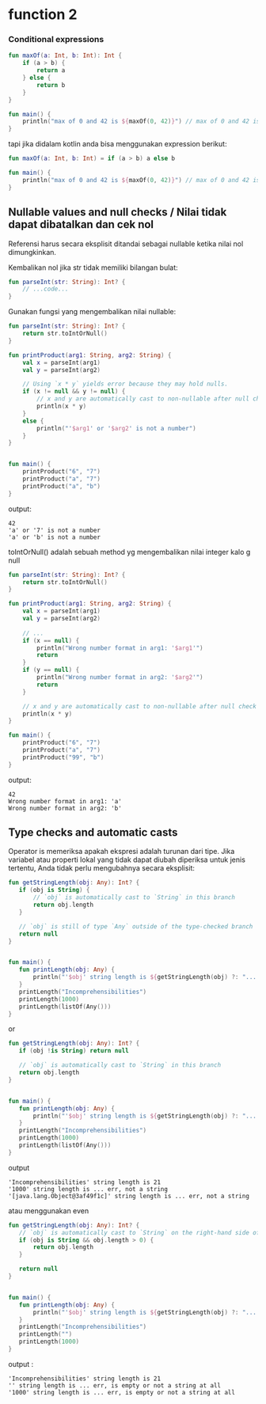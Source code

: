 # function 2

### Conditional expressions
```kt
fun maxOf(a: Int, b: Int): Int {
    if (a > b) {
        return a
    } else {
        return b
    }
}

fun main() {
    println("max of 0 and 42 is ${maxOf(0, 42)}") // max of 0 and 42 is 42
}
```

tapi jika didalam kotlin anda bisa menggunakan expression berikut:
```kt
fun maxOf(a: Int, b: Int) = if (a > b) a else b

fun main() {
    println("max of 0 and 42 is ${maxOf(0, 42)}") // max of 0 and 42 is 42
}
```

## Nullable values and null checks / Nilai tidak dapat dibatalkan dan cek nol

Referensi harus secara eksplisit ditandai sebagai nullable ketika nilai nol dimungkinkan.

Kembalikan nol jika str tidak memiliki bilangan bulat:

```kt
fun parseInt(str: String): Int? {
    // ...code...
}
```

Gunakan fungsi yang mengembalikan nilai nullable:
```kt
fun parseInt(str: String): Int? {
    return str.toIntOrNull()
}

fun printProduct(arg1: String, arg2: String) {
    val x = parseInt(arg1)
    val y = parseInt(arg2)

    // Using `x * y` yields error because they may hold nulls.
    if (x != null && y != null) {
        // x and y are automatically cast to non-nullable after null check
        println(x * y)
    }
    else {
        println("'$arg1' or '$arg2' is not a number")
    }    
}


fun main() {
    printProduct("6", "7")
    printProduct("a", "7")
    printProduct("a", "b")
}
```

output:
```
42
'a' or '7' is not a number
'a' or 'b' is not a number
```
toIntOrNull() adalah sebuah method yg mengembalikan nilai integer kalo g null

```kt
fun parseInt(str: String): Int? {
    return str.toIntOrNull()
}

fun printProduct(arg1: String, arg2: String) {
    val x = parseInt(arg1)
    val y = parseInt(arg2)
    
    // ...
    if (x == null) {
        println("Wrong number format in arg1: '$arg1'")
        return
    }
    if (y == null) {
        println("Wrong number format in arg2: '$arg2'")
        return
    }

    // x and y are automatically cast to non-nullable after null check
    println(x * y)
}

fun main() {
    printProduct("6", "7")
    printProduct("a", "7")
    printProduct("99", "b")
}
```

output:
```
42
Wrong number format in arg1: 'a'
Wrong number format in arg2: 'b'
```
 ## Type checks and automatic casts
 Operator is memeriksa apakah ekspresi adalah turunan dari tipe. Jika variabel atau properti lokal yang tidak dapat diubah diperiksa untuk jenis tertentu, Anda tidak perlu mengubahnya secara eksplisit:
 
 ```kt
 fun getStringLength(obj: Any): Int? {
    if (obj is String) {
        // `obj` is automatically cast to `String` in this branch
        return obj.length
    }

    // `obj` is still of type `Any` outside of the type-checked branch
    return null
}


fun main() {
    fun printLength(obj: Any) {
        println("'$obj' string length is ${getStringLength(obj) ?: "... err, not a string"} ")
    }
    printLength("Incomprehensibilities")
    printLength(1000)
    printLength(listOf(Any()))
}
 ```
 
 or
 ```kt
 fun getStringLength(obj: Any): Int? {
    if (obj !is String) return null

    // `obj` is automatically cast to `String` in this branch
    return obj.length
}


fun main() {
    fun printLength(obj: Any) {
        println("'$obj' string length is ${getStringLength(obj) ?: "... err, not a string"} ")
    }
    printLength("Incomprehensibilities")
    printLength(1000)
    printLength(listOf(Any()))
}
 ```
 
 output
 ```
 'Incomprehensibilities' string length is 21 
'1000' string length is ... err, not a string 
'[java.lang.Object@3af49f1c]' string length is ... err, not a string 
 ```
 
 atau menggunakan even
 ```kt
 fun getStringLength(obj: Any): Int? {
    // `obj` is automatically cast to `String` on the right-hand side of `&&`
    if (obj is String && obj.length > 0) {
        return obj.length
    }

    return null
}


fun main() {
    fun printLength(obj: Any) {
        println("'$obj' string length is ${getStringLength(obj) ?: "... err, is empty or not a string at all"} ")
    }
    printLength("Incomprehensibilities")
    printLength("")
    printLength(1000)
}
 ```
 output :
 ```
 'Incomprehensibilities' string length is 21 
'' string length is ... err, is empty or not a string at all 
'1000' string length is ... err, is empty or not a string at all 
 ```
 



